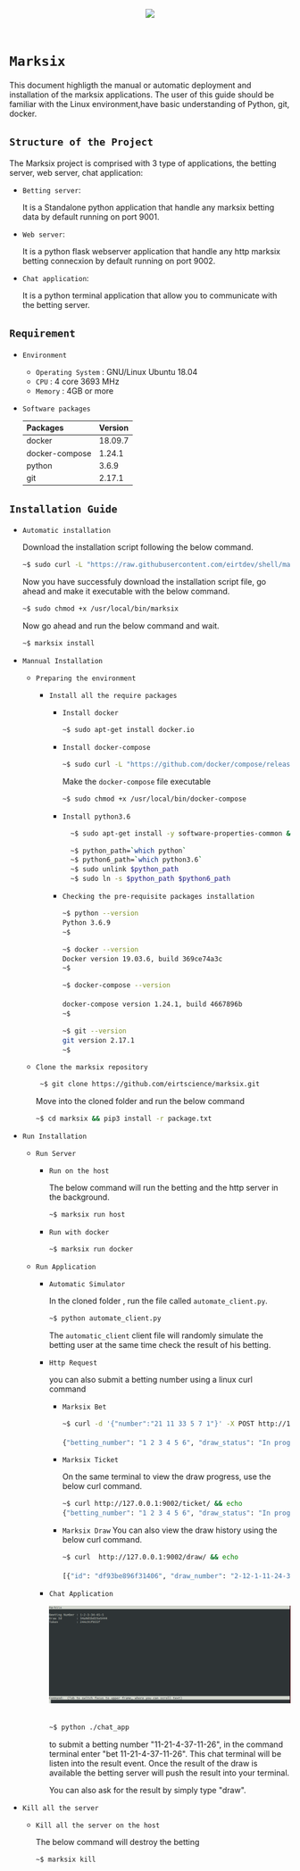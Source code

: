 
<div align="center" style="">

  <img src="https://encrypted-tbn0.gstatic.com/images?q=tbn:ANd9GcQIE1D67CNstDLqGPwAPiz6mo6RPeOsG9gEsGAwkQB0-mrfzx2z&s"><br><br>
</div>

# `Marksix`

This document highligth the manual or automatic deployment and installation of the marksix applications. The user of this guide should be familiar with the Linux environment,have basic understanding of Python, git, docker. 


## `Structure of the Project`
The Marksix project is comprised with 3 type of applications, the betting server, web server, chat application:

  - `Betting server`:

     It is a Standalone python application that handle any marksix betting data by default running on port 9001.


  - `Web server`:

    It is a python flask webserver application that handle any http marksix betting connecxion by default running on port 9002.

  - `Chat application`:

    It is a python terminal application that allow you to communicate with the betting server. 

     


## `Requirement`

- `Environment`
  - `Operating System` : GNU/Linux Ubuntu 18.04
  - `CPU`              : 4 core 3693 MHz
  - `Memory`           : 4GB or more

- `Software packages`

  | **Packages** | **Version** |
  |:-------------|:--------------------------------|
  | docker       | 18.09.7                         |
  | docker-compose   | 1.24.1                    |
  | python   | 3.6.9             |
  | git      | 2.17.1 |




## `Installation Guide`


  - `Automatic installation`

    Download the installation script following the below command.
    ```sh
    ~$ sudo curl -L "https://raw.githubusercontent.com/eirtdev/shell/master/marksix" -o /usr/local/bin/marksix
    ```
    Now you have successfuly download the installation script file, go ahead and make it executable with the below command.

    ```sh
    ~$ sudo chmod +x /usr/local/bin/marksix
    ```


    Now go ahead and run the below command and wait.

    ```sh
    ~$ marksix install
    ```

  - `Mannual Installation`

    - `Preparing the environment`

      - `Install all the require packages`

        - `Install docker`
            ```sh
            ~$ sudo apt-get install docker.io
            ```

        - `Install docker-compose`
            ```sh
            ~$ sudo curl -L "https://github.com/docker/compose/releases/download/1.24.1/docker-compose-$(uname -s)-$(uname -m)" -o /usr/local/bin/docker-compose
            ```
            Make the `docker-compose` file executable

            ```sh
            ~$ sudo chmod +x /usr/local/bin/docker-compose
            ```

        - `Install python3.6`

            ```sh
              ~$ sudo apt-get install -y software-properties-common && sudo add-apt-repository ppa:deadsnakes/ppa && sudo apt-get update && sudo apt-get install -y python3.6 && sudo apt-get install -y python3-pip
            ```
            ```sh
              ~$ python_path=`which python`
              ~$ python6_path=`which python3.6`
              ~$ sudo unlink $python_path
              ~$ sudo ln -s $python_path $python6_path
            ```

        - `Checking the pre-requisite packages installation`
          
            ```sh
            ~$ python --version
            Python 3.6.9
            ~$
            ```

            ```sh
            ~$ docker --version
            Docker version 19.03.6, build 369ce74a3c
            ~$
            ```

            ```sh
            ~$ docker-compose --version

            docker-compose version 1.24.1, build 4667896b
            ~$
            ```

            ```sh
            ~$ git --version
            git version 2.17.1
            ~$
            ```

    - `Clone the marksix repository`

      ```sh
       ~$ git clone https://github.com/eirtscience/marksix.git
      ```

      Move into the cloned folder and run the below command

      ```sh
      ~$ cd marksix && pip3 install -r package.txt
      ```

  - `Run Installation`

     - `Run Server`

        - `Run on the host`
           
           The below command will run the betting and the http server in the background.

          ```sh
          ~$ marksix run host
          ```
        - `Run with docker`

          ```sh
          ~$ marksix run docker
          ```

     - `Run Application`


        - `Automatic Simulator`

            In the cloned folder , run the file called `automate_client.py`.

            ```sh
            ~$ python automate_client.py
            ```
            The `automatic_client` client file will randomly simulate the betting user at the same time check the result of his betting.

        - `Http Request`

            you can also submit a betting number using a linux curl command

            - `Marksix Bet`

              ```sh
              ~$ curl -d '{"number":"21 11 33 5 7 1"}' -X POST http://127.0.0.1:9002/bet/ && echo

              {"betting_number": "1 2 3 4 5 6", "draw_status": "In progress", "token": "bb989f353fc", "draw_id": "1e28c17a7c1b4e2", "time_before_draw": 98}

              ```

            - `Marksix Ticket`

              On the same terminal to view the draw progress, use the below curl command. 
              ```sh
              ~$ curl http://127.0.0.1:9002/ticket/ && echo
              {"betting_number": "1 2 3 4 5 6", "draw_status": "In progress", "token": "bb989f353fc", "draw_id": "1e28c17a7c1b4e2", "time_before_draw": 20}
              ```

            - `Marksix Draw`
              You can also view the draw history using the below curl command.

              ```sh
              ~$ curl  http://127.0.0.1:9002/draw/ && echo

              [{"id": "df93be896f31406", "draw_number": "2-12-1-11-24-33", "special_number": 35, "date": "2020/07/21 15:40", "prize": "No winner"}, {"id": "e1365431b302471", "draw_number": "24-35-18-11-34-14", "special_number": 17, "date": "2020/07/21 15:40", "prize": "No winner"}]
              ```

        - `Chat Application`


            <div align="center" style="">
              <img src="doc/images/chat.png"><br><br>
            </div>

            ```sh
            ~$ python ./chat_app
            ```
            to submit a betting number "11-21-4-37-11-26", in the command terminal enter "bet 11-21-4-37-11-26". This chat terminal will be listen into the result event. Once the result of the draw is available the betting server will push the result into your terminal.

            You can also ask for the result by simply type "draw".

  - `Kill all the server`
    
    - `Kill all the server on the host`

      The below command will destroy the betting 
      ```sh
      ~$ marksix kill
      ```


